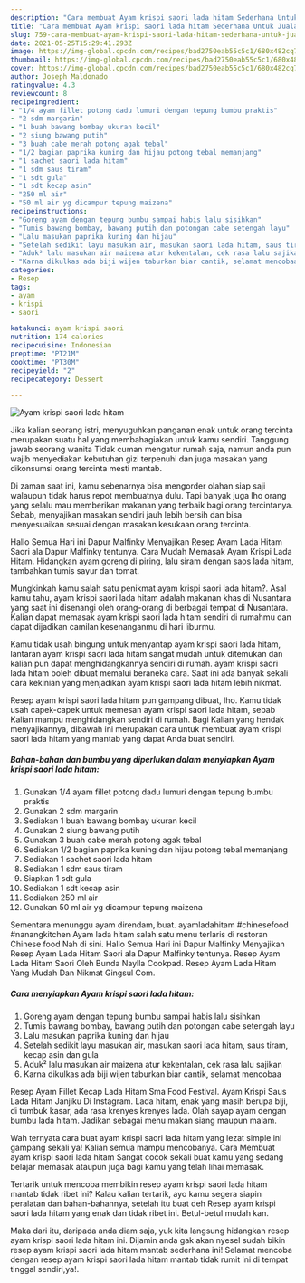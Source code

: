 ```yaml
---
description: "Cara membuat Ayam krispi saori lada hitam Sederhana Untuk Jualan"
title: "Cara membuat Ayam krispi saori lada hitam Sederhana Untuk Jualan"
slug: 759-cara-membuat-ayam-krispi-saori-lada-hitam-sederhana-untuk-jualan
date: 2021-05-25T15:29:41.293Z
image: https://img-global.cpcdn.com/recipes/bad2750eab55c5c1/680x482cq70/ayam-krispi-saori-lada-hitam-foto-resep-utama.jpg
thumbnail: https://img-global.cpcdn.com/recipes/bad2750eab55c5c1/680x482cq70/ayam-krispi-saori-lada-hitam-foto-resep-utama.jpg
cover: https://img-global.cpcdn.com/recipes/bad2750eab55c5c1/680x482cq70/ayam-krispi-saori-lada-hitam-foto-resep-utama.jpg
author: Joseph Maldonado
ratingvalue: 4.3
reviewcount: 8
recipeingredient:
- "1/4 ayam fillet potong dadu lumuri dengan tepung bumbu praktis"
- "2 sdm margarin"
- "1 buah bawang bombay ukuran kecil"
- "2 siung bawang putih"
- "3 buah cabe merah potong agak tebal"
- "1/2 bagian paprika kuning dan hijau potong tebal memanjang"
- "1 sachet saori lada hitam"
- "1 sdm saus tiram"
- "1 sdt gula"
- "1 sdt kecap asin"
- "250 ml air"
- "50 ml air yg dicampur tepung maizena"
recipeinstructions:
- "Goreng ayam dengan tepung bumbu sampai habis lalu sisihkan"
- "Tumis bawang bombay, bawang putih dan potongan cabe setengah layu"
- "Lalu masukan paprika kuning dan hijau"
- "Setelah sedikit layu masukan air, masukan saori lada hitam, saus tiram, kecap asin dan gula"
- "Aduk² lalu masukan air maizena atur kekentalan, cek rasa lalu sajikan"
- "Karna dikulkas ada biji wijen taburkan biar cantik, selamat mencobaa"
categories:
- Resep
tags:
- ayam
- krispi
- saori

katakunci: ayam krispi saori 
nutrition: 174 calories
recipecuisine: Indonesian
preptime: "PT21M"
cooktime: "PT30M"
recipeyield: "2"
recipecategory: Dessert

---
```



![Ayam krispi saori lada hitam](https://img-global.cpcdn.com/recipes/bad2750eab55c5c1/680x482cq70/ayam-krispi-saori-lada-hitam-foto-resep-utama.jpg)

Jika kalian seorang istri, menyuguhkan panganan enak untuk orang tercinta merupakan suatu hal yang membahagiakan untuk kamu sendiri. Tanggung jawab seorang  wanita Tidak cuman mengatur rumah saja, namun anda pun wajib menyediakan kebutuhan gizi terpenuhi dan juga masakan yang dikonsumsi orang tercinta mesti mantab.

Di zaman  saat ini, kamu sebenarnya bisa mengorder olahan siap saji walaupun tidak harus repot membuatnya dulu. Tapi banyak juga lho orang yang selalu mau memberikan makanan yang terbaik bagi orang tercintanya. Sebab, menyajikan masakan sendiri jauh lebih bersih dan bisa menyesuaikan sesuai dengan masakan kesukaan orang tercinta. 

Hallo Semua Hari ini Dapur Malfinky Menyajikan Resep Ayam Lada Hitam Saori ala Dapur Malfinky tentunya. Cara Mudah Memasak Ayam Krispi Lada Hitam. Hidangkan ayam goreng di piring, lalu siram dengan saos lada hitam, tambahkan tumis sayur dan tomat.

Mungkinkah kamu salah satu penikmat ayam krispi saori lada hitam?. Asal kamu tahu, ayam krispi saori lada hitam adalah makanan khas di Nusantara yang saat ini disenangi oleh orang-orang di berbagai tempat di Nusantara. Kalian dapat memasak ayam krispi saori lada hitam sendiri di rumahmu dan dapat dijadikan camilan kesenanganmu di hari liburmu.

Kamu tidak usah bingung untuk menyantap ayam krispi saori lada hitam, lantaran ayam krispi saori lada hitam sangat mudah untuk ditemukan dan kalian pun dapat menghidangkannya sendiri di rumah. ayam krispi saori lada hitam boleh dibuat memalui beraneka cara. Saat ini ada banyak sekali cara kekinian yang menjadikan ayam krispi saori lada hitam lebih nikmat.

Resep ayam krispi saori lada hitam pun gampang dibuat, lho. Kamu tidak usah capek-capek untuk memesan ayam krispi saori lada hitam, sebab Kalian mampu menghidangkan sendiri di rumah. Bagi Kalian yang hendak menyajikannya, dibawah ini merupakan cara untuk membuat ayam krispi saori lada hitam yang mantab yang dapat Anda buat sendiri.

<!--inarticleads1-->

##### Bahan-bahan dan bumbu yang diperlukan dalam menyiapkan Ayam krispi saori lada hitam:

1. Gunakan 1/4 ayam fillet potong dadu lumuri dengan tepung bumbu praktis
1. Gunakan 2 sdm margarin
1. Sediakan 1 buah bawang bombay ukuran kecil
1. Gunakan 2 siung bawang putih
1. Gunakan 3 buah cabe merah potong agak tebal
1. Sediakan 1/2 bagian paprika kuning dan hijau potong tebal memanjang
1. Sediakan 1 sachet saori lada hitam
1. Sediakan 1 sdm saus tiram
1. Siapkan 1 sdt gula
1. Sediakan 1 sdt kecap asin
1. Sediakan 250 ml air
1. Gunakan 50 ml air yg dicampur tepung maizena


Sementara menunggu ayam direndam, buat. ayamladahitam #chinesefood #nanangkitchen Ayam lada hitam salah satu menu terlaris di restoran Chinese food Nah di sini. Hallo Semua Hari ini Dapur Malfinky Menyajikan Resep Ayam Lada Hitam Saori ala Dapur Malfinky tentunya. Resep Ayam Lada Hitam Saori Oleh Bunda Naylla Cookpad. Resep Ayam Lada Hitam Yang Mudah Dan Nikmat Gingsul Com. 

<!--inarticleads2-->

##### Cara menyiapkan Ayam krispi saori lada hitam:

1. Goreng ayam dengan tepung bumbu sampai habis lalu sisihkan
1. Tumis bawang bombay, bawang putih dan potongan cabe setengah layu
1. Lalu masukan paprika kuning dan hijau
1. Setelah sedikit layu masukan air, masukan saori lada hitam, saus tiram, kecap asin dan gula
1. Aduk² lalu masukan air maizena atur kekentalan, cek rasa lalu sajikan
1. Karna dikulkas ada biji wijen taburkan biar cantik, selamat mencobaa


Resep Ayam Fillet Kecap Lada Hitam Sma Food Festival. Ayam Krispi Saus Lada Hitam Janjiku Di Instagram. Lada hitam, enak yang masih berupa biji, di tumbuk kasar, ada rasa krenyes krenyes lada. Olah sayap ayam dengan bumbu lada hitam. Jadikan sebagai menu makan siang maupun malam. 

Wah ternyata cara buat ayam krispi saori lada hitam yang lezat simple ini gampang sekali ya! Kalian semua mampu mencobanya. Cara Membuat ayam krispi saori lada hitam Sangat cocok sekali buat kamu yang sedang belajar memasak ataupun juga bagi kamu yang telah lihai memasak.

Tertarik untuk mencoba membikin resep ayam krispi saori lada hitam mantab tidak ribet ini? Kalau kalian tertarik, ayo kamu segera siapin peralatan dan bahan-bahannya, setelah itu buat deh Resep ayam krispi saori lada hitam yang enak dan tidak ribet ini. Betul-betul mudah kan. 

Maka dari itu, daripada anda diam saja, yuk kita langsung hidangkan resep ayam krispi saori lada hitam ini. Dijamin anda gak akan nyesel sudah bikin resep ayam krispi saori lada hitam mantab sederhana ini! Selamat mencoba dengan resep ayam krispi saori lada hitam mantab tidak rumit ini di tempat tinggal sendiri,ya!.

